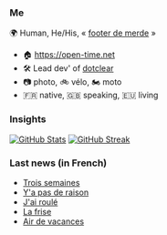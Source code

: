 ### Me

🌍 Human, He/His, « [footer de merde](https://open-time.net/post/2013/07/17/La-veritable-histoire-du-Footer-de-merde-) » 
* 🏠 https://open-time.net 
* 🛠️ Lead dev' of [dotclear](https://git.dotclear.org/dev/dotclear)
* 📷 photo, 🚲 vélo, 🏍️ moto 
* 🇫🇷 native, 🇬🇧 speaking, 🇪🇺 living

### Insights

[![GitHub Stats](https://github-readme-stats-sigma-five.vercel.app/api?username=franck-paul)](https://github.com/franck-paul)
[![GitHub Streak](https://github-readme-streak-stats.herokuapp.com?user=franck-paul)](https://git.io/streak-stats)

### Last news (in French)

<!-- BLOG-POST-LIST:START -->
- [Trois semaines](https://open-time.net/post/2023/09/15/Trois-semaines)
- [Y&#39;a pas de raison](https://open-time.net/post/2023/09/14/Y-a-pas-de-raison)
- [J&#39;ai roulé](https://open-time.net/post/2023/09/13/J-ai-roule)
- [La frise](https://open-time.net/post/2023/09/12/La-frise)
- [Air de vacances](https://open-time.net/post/2023/09/11/Air-de-vacances)
<!-- BLOG-POST-LIST:END -->
